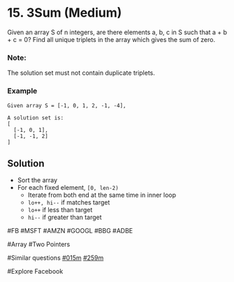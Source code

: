 # 15. 3Sum (Medium)

Given an array S of n integers, are there elements a, b, c in S such that a + b + c = 0? Find all unique triplets in the array which gives the sum of zero.

### Note:
The solution set must not contain duplicate triplets.

### Example
```
Given array S = [-1, 0, 1, 2, -1, -4],

A solution set is:
[
  [-1, 0, 1],
  [-1, -1, 2]
]
```

## Solution
- Sort the array
- For each fixed element, `[0, len-2)`
  - Iterate from both end at the same time in inner loop
  - `lo++, hi--` if matches target
  - `lo++` if less than target
  - `hi--` if greater than target

#FB #MSFT #AMZN #GOOGL #BBG #ADBE

#Array #Two Pointers

#Similar questions [#015m](../p015m/README.md) [#259m](../p259m/README.md)

#Explore Facebook
